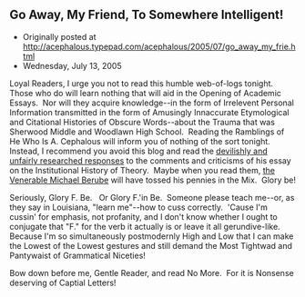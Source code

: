 ## Go Away, My Friend, To Somewhere Intelligent!

 * Originally posted at http://acephalous.typepad.com/acephalous/2005/07/go_away_my_frie.html
 * Wednesday, July 13, 2005



Loyal Readers, I urge you not to read this humble web-of-logs tonight.  Those who do will learn nothing that will aid in the Opening of Academic Essays.  Nor will they acquire knowledge--in the form of Irrelevent Personal Information transmitted in the form of Amusingly Innaccurate Etymological and Citational Histories of Obscure Words--about the Trauma that was Sherwood Middle and Woodlawn High School.  Reading the Ramblings of He Who Is A. Cephalous will inform you of nothing of the sort tonight.  Instead, I recommend you avoid this blog and read the [devilishly and unfairly researched responses](http://www.thevalve.org/go/valve/article/theorys\_empire\_ersatz\_theoretical\_ecumenicalism\_criticism\_qua\_criticism/#comments) to the comments and criticisms of his essay on the Institutional History of Theory.  Maybe when you read them, [the Venerable Michael Berube](http://www.michaelberube.com/index.php/weblog/comments/678/) will have tossed his pennies in the Mix.  Glory be!

Seriously, Glory F. Be.   Or Glory F.'in Be.  Someone please teach me--or, as they say in Louisiana, "learn me"--how to cuss correctly.  'Cause I'm cussin' for emphasis, not profanity, and I don't know whether I ought to conjugate that "F." for the verb it actually is or leave it all gerundive-like.  Because I'm so simultaneously postmodernly High and Low that I can make the Lowest of the Lowest gestures and still demand the Most Tightwad and Pantywaist of Grammatical Niceties!

Bow down before me, Gentle Reader, and read No More.  For it is Nonsense deserving of Captial Letters! 

		
